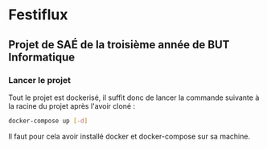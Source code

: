 # Festiflux

## Projet de SAÉ de la troisième année de BUT Informatique

### Lancer le projet

Tout le projet est dockerisé, il suffit donc de lancer la commande suivante à la racine du projet après l'avoir cloné :

```bash
docker-compose up [-d]
```

Il faut pour cela avoir installé docker et docker-compose sur sa machine.